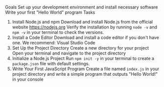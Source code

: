 Goals
Set up your development environment and install necessary software
Write your first "Hello World" program
Tasks
1. Install Node.js and npm
Download and install Node.js from the official website https://nodejs.org
Verify the installation by running `node -v` and `npm -v` in your terminal to check the versions.
2. Install a Code Editor
Download and install a code editor if you don't have one.
We recommend: Visual Studio Code
3. Set Up the Project Directory
Create a new directory for your project
Open your terminal and navigate to the project directory
4. Initialize a Node.js Project
Run `npm init -y` in your terminal to create a `package.json` file with default settings.
5. Write Your First JavaScript Program
Create a file named `index.js` in your project directory and write a simple program that outputs "Hello World!" in your console